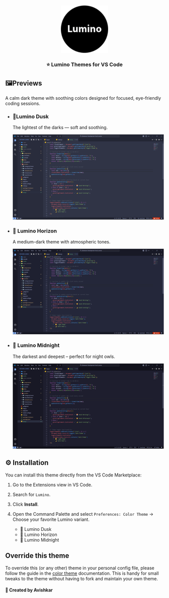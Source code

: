 <p align="center">
  <img src="assets/Logo.png" alt="Lumino" width="150" />
</p>

<h3 align="center">⭐ Lumino Themes for VS Code</h3>


## 🖼️Previews

A calm dark theme with soothing colors designed for focused, eye-friendly coding sessions.


+ ### 🌅Lumino Dusk

  The lightest of the darks — soft and soothing.

  <p>
   <img src="assets/Dusk.png" alt="Lumino" width="500" />
  </p>

+ ### 🌇 Lumino Horizon

  A medium-dark theme with atmospheric tones. 

  <p >
   <img src="assets/Horizon.png" alt="Lumino" width="500" />
  </p>

+ ### 🌃 Lumino Midnight

  The darkest and deepest – perfect for night owls.

  <p >
   <img src="assets/Midnight.png" alt="Lumino" width="500" />
  </p>




## ⚙️ Installation

You can install this theme directly from the VS Code Marketplace:

1. Go to the Extensions view in VS Code.
2. Search for `Lumino`.
3. Click **Install**.
4. Open the Command Palette and select `Preferences: Color Theme` → Choose your favorite Lumino variant.

   + 🌅 Lumino Dusk
   + 🌇 Lumino Horizon
   + 🌃 Lumino Midnight


## Override this theme

To override this (or any other) theme in your personal config file, please follow the guide in the [color theme](https://code.visualstudio.com/api/extension-guides/color-theme) documentation. This is handy for small tweaks to the theme without having to fork and maintain your own theme.


#### 🌠 Created by Avishkar